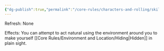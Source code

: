 ```yaml
---
{"dg-publish":true,"permalink":"/core-rules/characters-and-rolling/skills-and-flaws/skill-list/insight/rank-2/blend-in/"}
---
```


Refresh: None

Effects:
You can attempt to act natural using the environment around you to make yourself [[Core Rules/Environment and Location/Hiding\|Hidden]] in plain sight.